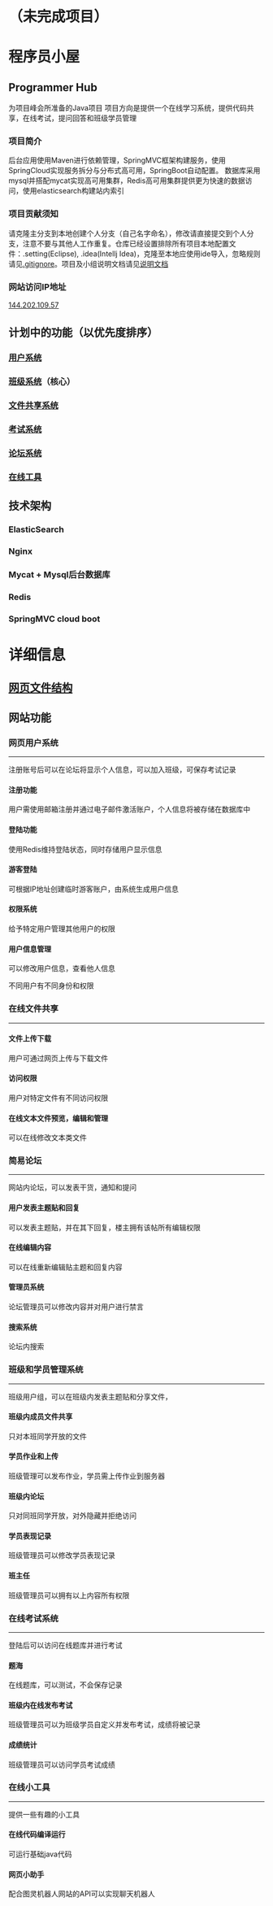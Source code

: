 # （未完成项目）

# 程序员小屋

## Programmer Hub

为项目峰会所准备的Java项目
项目方向是提供一个在线学习系统，提供代码共享，在线考试，提问回答和班级学员管理
### 项目简介
后台应用使用Maven进行依赖管理，SpringMVC框架构建服务，使用SpringCloud实现服务拆分与分布式高可用，SpringBoot自动配置。
数据库采用mysql并搭配mycat实现高可用集群，Redis高可用集群提供更为快速的数据访问，使用elasticsearch构建站内索引

### 项目贡献须知
请克隆主分支到本地创建个人分支（自己名字命名），修改请直接提交到个人分支，注意不要与其他人工作重复。仓库已经设置排除所有项目本地配置文件：.setting(Eclipse), .idea(Intellj Idea)，克隆至本地应使用ide导入，忽略规则请见[.gitignore](https://github.com/hendrixone/ProgrammerHub/blob/master/.gitignore)。项目及小组说明文档请见[说明文档](https://github.com/hendrixone/ProgrammerHub/blob/master/说明文档.md)

### 网站访问IP地址
[144.202.109.57](http://144.202.109.57)

## 计划中的功能（以优先度排序）

### [用户系统](#网页用户系统)

### [班级系统](#班级和学员管理系统)（核心）

### [文件共享系统](#在线文件共享)

### [考试系统](#在线考试系统)

### [论坛系统](#简易论坛)

### [在线工具](#在线小工具)

## 技术架构

### ElasticSearch

### Nginx

### Mycat + Mysql后台数据库

### Redis

### SpringMVC cloud boot

# 详细信息

## [网页文件结构](https://github.com/hendrixone/ProgrammerHub/页面结构.md)

## 网站功能

### 网页用户系统

***

注册账号后可以在论坛将显示个人信息，可以加入班级，可保存考试记录

#### 注册功能

用户需使用邮箱注册并通过电子邮件激活账户，个人信息将被存储在数据库中

#### 登陆功能

使用Redis维持登陆状态，同时存储用户显示信息

#### 游客登陆

可根据IP地址创建临时游客账户，由系统生成用户信息

#### 权限系统

给予特定用户管理其他用户的权限

#### 用户信息管理

可以修改用户信息，查看他人信息

不同用户有不同身份和权限

### 在线文件共享

***

#### 文件上传下载

用户可通过网页上传与下载文件

#### 访问权限

用户对特定文件有不同访问权限

#### 在线文本文件预览，编辑和管理

可以在线修改文本类文件

### 简易论坛

***

网站内论坛，可以发表干货，通知和提问

#### 用户发表主题贴和回复

可以发表主题贴，并在其下回复，楼主拥有该帖所有编辑权限

#### 在线编辑内容

可以在线重新编辑贴主题和回复内容

#### 管理员系统

论坛管理员可以修改内容并对用户进行禁言

#### 搜索系统

论坛内搜索

### 班级和学员管理系统

***

班级用户组，可以在班级内发表主题贴和分享文件，

#### 班级内成员文件共享

只对本班同学开放的文件

#### 学员作业和上传

班级管理可以发布作业，学员需上传作业到服务器

#### 班级内论坛

只对同班同学开放，对外隐藏并拒绝访问

#### 学员表现记录

班级管理员可以修改学员表现记录

#### 班主任

班级管理员可以拥有以上内容所有权限

### 在线考试系统

***

登陆后可以访问在线题库并进行考试

#### 题海

在线题库，可以测试，不会保存记录

#### 班级内在线发布考试

班级管理员可以为班级学员自定义并发布考试，成绩将被记录

#### 成绩统计

班级管理员可以访问学员考试成绩

### 在线小工具

***

提供一些有趣的小工具

#### 在线代码编译运行

可运行基础java代码

#### 网页小助手

配合图灵机器人网站的API可以实现聊天机器人
